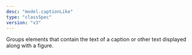 ```yaml
---
desc: "model.captionLike"
type: "classSpec"
version: "v3"
---
```


Groups elements that contain the text of a caption or other text displayed along with
a
figure.